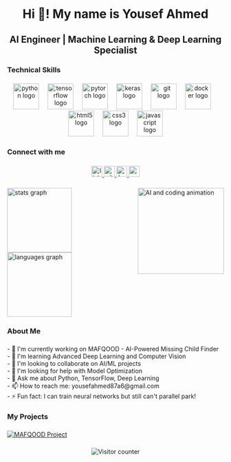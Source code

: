 <h1 align="center">Hi 👋! My name is Yousef Ahmed</h1>

###

<h2 align="center">AI Engineer | Machine Learning & Deep Learning Specialist</h2>

###

<h3 align="left">Technical Skills</h3>

###

<div align="center">
  <img src="https://skillicons.dev/icons?i=py" height="60" alt="python logo"  />
  <img width="12" />
  <img src="https://skillicons.dev/icons?i=tensorflow" height="60" alt="tensorflow logo"  />
  <img width="12" />
  <img src="https://skillicons.dev/icons?i=pytorch" height="60" alt="pytorch logo"  />
  <img width="12" />
  <img src="https://skillicons.dev/icons?i=keras" height="60" alt="keras logo"  />
  <img width="12" />
  <img src="https://skillicons.dev/icons?i=git" height="60" alt="git logo"  />
  <img width="12" />
  <img src="https://skillicons.dev/icons?i=docker" height="60" alt="docker logo"  />
  <img width="12" />
  <img src="https://skillicons.dev/icons?i=html" height="60" alt="html5 logo"  />
  <img width="12" />
  <img src="https://skillicons.dev/icons?i=css" height="60" alt="css3 logo"  />
  <img width="12" />
  <img src="https://skillicons.dev/icons?i=js" height="60" alt="javascript logo"  />
</div>

###

<h3 align="left">Connect with me</h3>

###

<div align="center">
  <a href="https://www.linkedin.com/in/yousef-ahmed-029bb22a3/" target="_blank">
    <img src="https://img.shields.io/static/v1?message=LinkedIn&logo=linkedin&label=&color=0077B5&logoColor=white&labelColor=&style=for-the-badge" height="25" alt="linkedin logo" />
  </a>
  <a href="https://github.com/yousefahmed2004" target="_blank">
    <img src="https://img.shields.io/static/v1?message=GitHub&logo=github&label=&color=181717&logoColor=white&labelColor=&style=for-the-badge" height="25" alt="github logo" />
  </a>
  <a href="https://www.kaggle.com/yousefahmedabdo" target="_blank">
    <img src="https://img.shields.io/static/v1?message=Kaggle&logo=kaggle&label=&color=20BEFF&logoColor=white&labelColor=&style=for-the-badge" height="25" alt="kaggle logo" />
  </a>
  <a href="mailto:yousefahmed87a6@gmail.com">
    <img src="https://img.shields.io/static/v1?message=Gmail&logo=gmail&label=&color=D14836&logoColor=white&labelColor=&style=for-the-badge" height="25" alt="gmail logo" />
  </a>
</div>

###

<img align="right" height="200" src="https://media.giphy.com/media/26tn33aiTi1jkl6H6/giphy.gif" alt="AI and coding animation" />

###

<div align="left">
  <img src="https://github-readme-stats.vercel.app/api?username=yousefahmed2004&hide_title=false&hide_rank=false&show_icons=true&include_all_commits=true&count_private=true&disable_animations=false&theme=dracula&locale=en&hide_border=false&order=1" height="150" alt="stats graph"  />
  <img src="https://github-readme-stats.vercel.app/api/top-langs?username=yousefahmed2004&locale=en&hide_title=false&layout=compact&card_width=320&langs_count=5&theme=dracula&hide_border=false&order=2" height="150" alt="languages graph"  />
</div>

###

<h3 align="left">About Me</h3>

###

<p align="left">- 🔭 I'm currently working on MAFQOOD - AI-Powered Missing Child Finder<br>- 🌱 I'm learning Advanced Deep Learning and Computer Vision<br>- 👯 I'm looking to collaborate on AI/ML projects<br>- 🤔 I'm looking for help with Model Optimization<br>- 💬 Ask me about Python, TensorFlow, Deep Learning<br>- 📫 How to reach me: yousefahmed87a6@gmail.com<br>- ⚡ Fun fact: I can train neural networks but still can't parallel park!</p>

###

<h3 align="left">My Projects</h3>

###

<div align="left">
  <a href="https://github.com/yousefahmed2004/MAFQOOD_Missing-Child-Finder">
    <img src="https://github-readme-stats.vercel.app/api/pin/?username=yousefahmed2004&repo=MAFQOOD_Missing-Child-Finder&theme=dracula" alt="MAFQOOD Project" />
  </a>
</div>

###

<div align="center">
  <img src="https://profile-counter.glitch.me/yousefahmed2004/count.svg?" alt="Visitor counter" />
</div>

###
